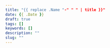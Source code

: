 ```yaml
---
title: "{{ replace .Name "-" " " | title }}"
date: {{ .Date }}
draft: true
tags: []
keywords: []
description: ""
slug: ""
---
```


